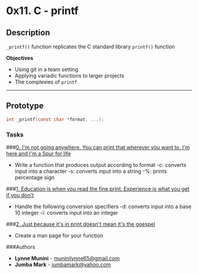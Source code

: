 # 0x11. C - printf

## Description
`_printf()` function replicates the C standard library `printf()` function

**Objectives**
- Using git in a team setting
- Applying variadic functions to larger projects
- The complexies of `printf`

---

## Prototype
```C
int _printf(const char *format, ...);
```

### Tasks
###[0. I'm not going anywhere. You can print that wherever you want to. I'm here and I'm a Spur for life](./_printf.c)
* Write a function that produces output according to format
    -c: converts input into a character
    -s: converts input into a string
    -%: prints percentage sign

###[1. Education is when you read the fine print. Experience is what you get if you don't](./printdigit.c)
* Handle the following conversion specifiers
    -d: converts input into a base 10 integer
    -i: converts input into an integer

###[2. Just because it's in print doesn't mean it's the goespel](./man_3_printf)
* Create a man page for your function


###Authors
* **Lynne Munini** - [muninilynne65@gmail.com](https://github.com/lynnemunini)
* **Jumba Mark** - [jumbamark@yahoo.com](https://github.com/jumbamark)
